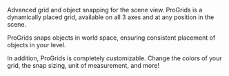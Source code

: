 Advanced grid and object snapping for the scene view. ProGrids is a dynamically placed grid, available on all 3 axes and at any position in the scene.

ProGrids snaps objects in world space, ensuring consistent placement of objects in your level.

In addition, ProGrids is completely customizable. Change the colors of your grid, the snap sizing, unit of measurement, and more!

